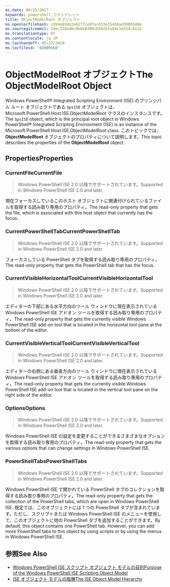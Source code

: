 ```yaml
---
ms.date: 08/25/2017
keywords: powershell,コマンドレット
title: ObjectModelRoot オブジェクト
ms.openlocfilehash: cd94e69de2e62f7ce9fac413e15458ae9986540e
ms.sourcegitcommit: 2aec310ad0c0b048400cb56f6fa64c1e554c812a
ms.translationtype: HT
ms.contentlocale: ja-JP
ms.lasthandoff: 05/23/2020
ms.locfileid: "83809568"
---
```

# <a name="the-objectmodelroot-object"></a><span data-ttu-id="18a62-103">ObjectModelRoot オブジェクト</span><span class="sxs-lookup"><span data-stu-id="18a62-103">The ObjectModelRoot Object</span></span>

<span data-ttu-id="18a62-104">Windows PowerShell® Integrated Scripting Environment (ISE) のプリンシパル ルート オブジェクトである `$psISE` オブジェクトは、Microsoft.PowerShell.Host.ISE.ObjectModelRoot クラスのインスタンスです。</span><span class="sxs-lookup"><span data-stu-id="18a62-104">The `$psISE` object, which is the principal root object in Windows PowerShell® Integrated Scripting Environment (ISE) is an instance of the Microsoft.PowerShell.Host.ISE.ObjectModelRoot class.</span></span> <span data-ttu-id="18a62-105">このトピックでは、**ObjectModelRoot** オブジェクトのプロパティについて説明します。</span><span class="sxs-lookup"><span data-stu-id="18a62-105">This topic describes the properties of the **ObjectModelRoot** object.</span></span>

## <a name="properties"></a><span data-ttu-id="18a62-106">Properties</span><span class="sxs-lookup"><span data-stu-id="18a62-106">Properties</span></span>

### <a name="currentfile"></a><span data-ttu-id="18a62-107">CurrentFile</span><span class="sxs-lookup"><span data-stu-id="18a62-107">CurrentFile</span></span>

> <span data-ttu-id="18a62-108">Windows PowerShell ISE 2.0 以降でサポートされています。</span><span class="sxs-lookup"><span data-stu-id="18a62-108">Supported in Windows PowerShell ISE 2.0 and later.</span></span>

<span data-ttu-id="18a62-109">現在フォーカスしているこのホスト オブジェクトに関連付けられているファイルを取得する読み取り専用のプロパティ。</span><span class="sxs-lookup"><span data-stu-id="18a62-109">The read-only property that gets the file, which is associated with this host object that currently has the focus.</span></span>

### <a name="currentpowershelltab"></a><span data-ttu-id="18a62-110">CurrentPowerShellTab</span><span class="sxs-lookup"><span data-stu-id="18a62-110">CurrentPowerShellTab</span></span>

> <span data-ttu-id="18a62-111">Windows PowerShell ISE 2.0 以降でサポートされています。</span><span class="sxs-lookup"><span data-stu-id="18a62-111">Supported in Windows PowerShell ISE 2.0 and later.</span></span>

<span data-ttu-id="18a62-112">フォーカスしている PowerShell タブを取得する読み取り専用のプロパティ。</span><span class="sxs-lookup"><span data-stu-id="18a62-112">The read-only property that gets the PowerShell tab that has the focus.</span></span>

### <a name="currentvisiblehorizontaltool"></a><span data-ttu-id="18a62-113">CurrentVisibleHorizontalTool</span><span class="sxs-lookup"><span data-stu-id="18a62-113">CurrentVisibleHorizontalTool</span></span>

> <span data-ttu-id="18a62-114">Windows PowerShell ISE 2.0 以降でサポートされています。</span><span class="sxs-lookup"><span data-stu-id="18a62-114">Supported in Windows PowerShell ISE 2.0 and later.</span></span>

<span data-ttu-id="18a62-115">エディターの下部にある水平方向のツール ウィンドウに現在表示されている Windows PowerShell ISE アドオン ツールを取得する読み取り専用のプロパティ。</span><span class="sxs-lookup"><span data-stu-id="18a62-115">The read-only property that gets the currently visible Windows PowerShell ISE add-on tool that is located in the horizontal tool pane at the bottom of the editor.</span></span>

### <a name="currentvisibleverticaltool"></a><span data-ttu-id="18a62-116">CurrentVisibleVerticalTool</span><span class="sxs-lookup"><span data-stu-id="18a62-116">CurrentVisibleVerticalTool</span></span>

> <span data-ttu-id="18a62-117">Windows PowerShell ISE 2.0 以降でサポートされています。</span><span class="sxs-lookup"><span data-stu-id="18a62-117">Supported in Windows PowerShell ISE 2.0 and later.</span></span>

<span data-ttu-id="18a62-118">エディターの右側にある垂直方向のツール ウィンドウに現在表示されている Windows PowerShell ISE アドオン ツールを取得する読み取り専用のプロパティ。</span><span class="sxs-lookup"><span data-stu-id="18a62-118">The read-only property that gets the currently visible Windows PowerShell ISE add-on tool that is located in the vertical tool pane on the right side of the editor.</span></span>

### <a name="options"></a><span data-ttu-id="18a62-119">Options</span><span class="sxs-lookup"><span data-stu-id="18a62-119">Options</span></span>

> <span data-ttu-id="18a62-120">Windows PowerShell ISE 2.0 以降でサポートされています。</span><span class="sxs-lookup"><span data-stu-id="18a62-120">Supported in Windows PowerShell ISE 2.0 and later.</span></span>

<span data-ttu-id="18a62-121">Windows PowerShell ISE の設定を変更することができるさまざまなオプションを取得する読み取り専用のプロパティ。</span><span class="sxs-lookup"><span data-stu-id="18a62-121">The read-only property that gets the various options that can change settings in Windows PowerShell ISE.</span></span>

### <a name="powershelltabs"></a><span data-ttu-id="18a62-122">PowerShellTabs</span><span class="sxs-lookup"><span data-stu-id="18a62-122">PowerShellTabs</span></span>

> <span data-ttu-id="18a62-123">Windows PowerShell ISE 2.0 以降でサポートされています。</span><span class="sxs-lookup"><span data-stu-id="18a62-123">Supported in Windows PowerShell ISE 2.0 and later.</span></span>

<span data-ttu-id="18a62-124">Windows PowerShell ISE で開かれている PowerShell タブのコレクションを取得する読み取り専用のプロパティ。</span><span class="sxs-lookup"><span data-stu-id="18a62-124">The read-only property that gets the collection of the PowerShell tabs, which are open in Windows PowerShell ISE.</span></span> <span data-ttu-id="18a62-125">既定では、このオブジェクトには 1 つの PowerShell タブが含まれています。ただし、スクリプトまたは Windows PowerShell ISE のメニューを使用して、このオブジェクトに他の PowerShell タブを追加することができます。</span><span class="sxs-lookup"><span data-stu-id="18a62-125">By default, this object contains one PowerShell tab. However, you can add more PowerShell tabs to this object by using scripts or by using the menus in Windows PowerShell ISE.</span></span>

## <a name="see-also"></a><span data-ttu-id="18a62-126">参照</span><span class="sxs-lookup"><span data-stu-id="18a62-126">See Also</span></span>

- [<span data-ttu-id="18a62-127">Windows PowerShell ISE スクリプト オブジェクト モデルの目的</span><span class="sxs-lookup"><span data-stu-id="18a62-127">Purpose of the Windows PowerShell ISE Scripting Object Model</span></span>](Purpose-of-the-Windows-PowerShell-ISE-Scripting-Object-Model.md)
- [<span data-ttu-id="18a62-128">ISE オブジェクト モデルの階層</span><span class="sxs-lookup"><span data-stu-id="18a62-128">The ISE Object Model Hierarchy</span></span>](The-ISE-Object-Model-Hierarchy.md)
